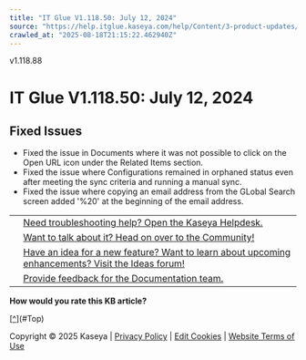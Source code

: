 ```yaml
---
title: "IT Glue V1.118.50: July 12, 2024"
source: "https://help.itglue.kaseya.com/help/Content/3-product-updates/it-glue-release-notes/V1.118.50%20-%202024-07-12.htm"
crawled_at: "2025-08-18T21:15:22.462940Z"
---
```


v1.118.88

# IT Glue V1.118.50: July 12, 2024

## Fixed Issues

* Fixed the issue in Documents where it was not possible to click on the Open URL icon under the Related Items section.
* Fixed the issue where Configurations remained in orphaned status even after meeting the sync criteria and running a manual sync.
* Fixed the issue where copying an email address from the GLobal Search screen added '%20' at the beginning of the email address.

|  |  |
| --- | --- |
|  | [Need troubleshooting help? Open the Kaseya Helpdesk.](https://helpdesk.kaseya.com/) |
|  | [Want to talk about it? Head on over to the Community!](https://community.kaseya.com/it-operations) |
|  | [Have an idea for a new feature? Want to learn about upcoming enhancements? Visit the Ideas forum!](https://community.kaseya.com/ideas/categories/ITGlue-ideas-portal) |
|  | [Provide feedback for the Documentation team.](javascript:(function()%7BSendLinkByMail()%3B%7D)()%3B) |

**How would you rate this KB article?**

[[^](#Top)](#Top)

Copyright © 2025 Kaseya | [Privacy Policy](https://www.kaseya.com/legal/kaseya-privacy-statement/) | [Edit Cookies](#) | [Website Terms of Use](https://www.kaseya.com/legal/website-terms-of-use/)
